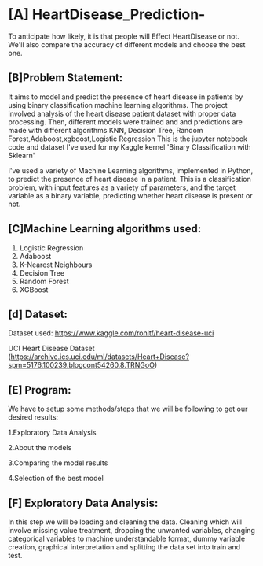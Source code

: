 # [A] HeartDisease_Prediction-
To anticipate how likely, it is that people will Effect  HeartDisease or not. We'll also compare the accuracy of different models and choose the best one.

## [B]Problem Statement:

It aims to model and predict the presence of heart disease in patients by using binary classification machine learning algorithms.
The project involved analysis of the heart disease patient dataset with proper data processing. Then, different models were trained and and predictions are made with different algorithms KNN, Decision Tree, Random Forest,Adaboost,xgboost,Logistic Regression This is the jupyter notebook code and dataset I've used for my Kaggle kernel 'Binary Classification with Sklearn'

I've used a variety of Machine Learning algorithms, implemented in Python, to predict the presence of heart disease in a patient. This is a classification problem, with input features as a variety of parameters, and the target variable as a binary variable, predicting whether heart disease is present or not.

## [C]Machine Learning algorithms used:

1. Logistic Regression 
2. Adaboost
3. K-Nearest Neighbours 
4. Decision Tree
5. Random Forest 
6. XGBoost 

## [d] Dataset:
Dataset used: https://www.kaggle.com/ronitf/heart-disease-uci

UCI Heart Disease Dataset (https://archive.ics.uci.edu/ml/datasets/Heart+Disease?spm=5176.100239.blogcont54260.8.TRNGoO)

## [E] Program:

We have to setup some methods/steps that we will be following to get our desired results:

1.Exploratory Data Analysis

2.About the models

3.Comparing the model results

4.Selection of the best model

## [F] Exploratory Data Analysis:
In this step we will be loading and cleaning the data. Cleaning which will involve missing value treatment, dropping the unwanted variables, changing categorical variables to machine understandable format, dummy variable creation, graphical interpretation and splitting the data set into train and test.
